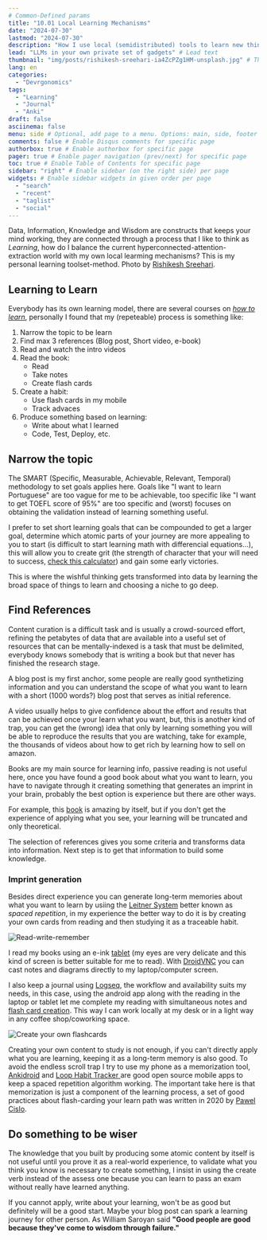 ```yaml
---
# Common-Defined params
title: "10.01 Local Learning Mechanisms"
date: "2024-07-30"
lastmod: "2024-07-30"
description: "How I use local (semidistributed) tools to learn new things"
lead: "LLMs in your own private set of gadgets" # Lead text
thumbnail: "img/posts/rishikesh-sreehari-ia4ZcPZg1HM-unsplash.jpg" # Thumbnail image
lang: en
categories:
  - "Devrgonomics"
tags:
  - "Learning"
  - "Journal"
  - "Anki"
draft: false
asciinema: false
menu: side # Optional, add page to a menu. Options: main, side, footer
comments: false # Enable Disqus comments for specific page
authorbox: true # Enable authorbox for specific page
pager: true # Enable pager navigation (prev/next) for specific page
toc: true # Enable Table of Contents for specific page
sidebar: "right" # Enable sidebar (on the right side) per page
widgets: # Enable sidebar widgets in given order per page
  - "search"
  - "recent"
  - "taglist"
  - "social"
---
```


Data, Information, Knowledge and Wisdom are constructs that keeps your mind working, they are connected through a process that I like to think as _Learning_, how do I balance the current hyperconnected-attention-extraction world with my own local learming mechanisms? This is my personal learning toolset-method. Photo by [Rishikesh Sreehari](https://unsplash.com/@rishikeshs).
  

<!--more-->

## Learning to Learn

Everybody has its own learning model, there are several courses on [*how to learn*](https://www.coursera.org/learn/learning-how-to-learn), personally I found that my (repeteable) process is something like:

1. Narrow the topic to be learn
2. Find max 3 references (Blog post, Short video, e-book)
3. Read and watch the intro videos
4. Read the book:
    - Read
    - Take notes
    - Create flash cards
5. Create a habit:
    - Use flash cards in my mobile
    - Track advaces
6. Produce something based on learning:
    - Write about what I learned
    - Code, Test, Deploy, etc.

## Narrow the topic

The SMART (Specific, Measurable, Achievable, Relevant, Temporal) methodology to set goals applies here. Goals like "I want to learn Portuguese" are too vague for me to be achievable, too specific like "I want to get TOEFL score of 95%" are too specific and (worst) focuses on obtaining the validation instead of learning something useful. 

I prefer to set short learning goals that can be compounded to get a larger goal, determine which atomic parts of your journey are more appealing to you to start (is difficult to start learning math with differencial equations...), this will allow you to create grit (the strength of character that your will need to success, [check this calculator](https://www.investor.gov/financial-tools-calculators/calculators/compound-interest-calculator)) and gain some early victories.

This is where the wishful thinking gets transformed into data by learning the broad space of things to learn and choosing a niche to go deep.

## Find References

Content curation is a difficult task and is usually a crowd-sourced effort, refining the petabytes of data that are available into a useful set of resources that can be mentally-indexed is a task that must be delimited, everybody knows somebody that is writing a book but that never has finished the research stage.

A blog post is my first anchor, some people are really good synthetizing information and you can understand the scope of what you want to learn with a short (1000 words?) blog post that serves as initial reference.

A video usually helps to give confidence about the effort and results that can be achieved once your learn what you want, but, this is another kind of trap, you can get the (wrong) idea that only by learning something you will be able to reproduce the results that you are watching, take for example, the thousands of videos about how to get rich by learning how to sell on amazon.

Books are my main source for learning info, passive reading is not useful here, once you have found a good book about what you want to learn, you have to navigate through it creating something that generates an imprint in your brain, probably the best option is experience but there are other ways.

For example, this [book](https://www.amazon.com/Knots-Complete-Visual-Guide-DK-dp-0744028477/dp/0744028477/ref=dp_ob_title_bk) is amazing by itself, but if you don't get the experience of applying what you see, your learning will be truncated and only theoretical.

The selection of references gives you some criteria and transforms data into information. Next step is to get that information to build some knowledge.

### Imprint generation

Besides direct experience you can generate long-term memories about what you want to learn by usiing the [Leitner System](https://en.wikipedia.org/wiki/Leitner_system) better known as *spaced repetition*, in my experience the better way to do it is by creating your own cards from reading and then studying it as a traceable habit.

![Read-write-remember](/img/posts/learning-process.png)

I read my books using an e-ink [tablet](https://shop.boox.com/products/nova3color?variant=43436391268582) (my eyes are very delicate and this kind of screen is better suitable for me to read). With [DroidVNC](https://f-droid.org/en/packages/net.christianbeier.droidvnc_ng/) you can cast notes and diagrams directly to my laptop/computer screen.

I also keep a journal using [Logseq](https://logseq.com/), the workflow and availability suits my needs, in this case, using the android app along with the reading in the laptop or tablet let me complete my reading with simultaneous notes and [flash card creation](https://github.com/debanjandhar12/logseq-anki-sync?tab=readme-ov-file). This way I can work locally at my desk or in a light way in any coffee shop/coworking space.

![Create your own flashcards](/img/posts/logseq-anki.png)

Creating your own content to study is not enough, if you can't directly apply what you are learning, keeping it as a long-term memory is also good. To avoid the endless scroll trap I try to use my phone as a memorization tool, [Ankidroid](https://f-droid.org/en/packages/com.ichi2.anki/) and [Loop Habit Tracker ](https://f-droid.org/en/packages/org.isoron.uhabits/) are good open source mobile apps to keep a spaced repetition algorithm working. The important take here is that memorization is just a component of the learning process, a set of good practices about flash-carding your learn path was written in 2020 by [Pawel Cislo](https://pawelcislo.com/2020/07/10/optimising-our-learning-retention-rate-with-srs-anki/).

## Do something to be wiser

The knowledge that you built by producing some atomic content by itself is not useful until you prove it as a real-world experience, to validate what you think you know is necessary to create something, I insist in using the create verb instead of the assess one because you can learn to pass an exam without really have learned anything.

If you cannot apply, write about your learning, won't be as good but definitely will be a good start. Maybe your blog post can spark a learning journey for other person. As William Saroyan said **"Good people are good because they've come to wisdom through failure."**
